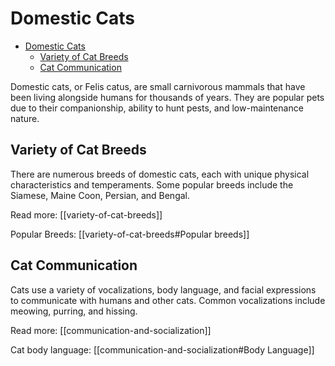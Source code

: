 # Domestic Cats

<!--toc:start-->
- [Domestic Cats](#domestic-cats)
  - [Variety of Cat Breeds](#variety-of-cat-breeds)
  - [Cat Communication](#cat-communication)
<!--toc:end-->

Domestic cats, or Felis catus, are small carnivorous mammals that have been living alongside humans for thousands of years. They are popular pets due to their companionship, ability to hunt pests, and low-maintenance nature.

## Variety of Cat Breeds

There are numerous breeds of domestic cats, each with unique physical characteristics and temperaments. Some popular breeds include the Siamese, Maine Coon, Persian, and Bengal.

Read more: [[variety-of-cat-breeds]]

Popular Breeds: [[variety-of-cat-breeds#Popular breeds]]

## Cat Communication

Cats use a variety of vocalizations, body language, and facial expressions to communicate with humans and other cats. Common vocalizations include meowing, purring, and hissing.

Read more: [[communication-and-socialization]]

Cat body language: [[communication-and-socialization#Body Language]]
